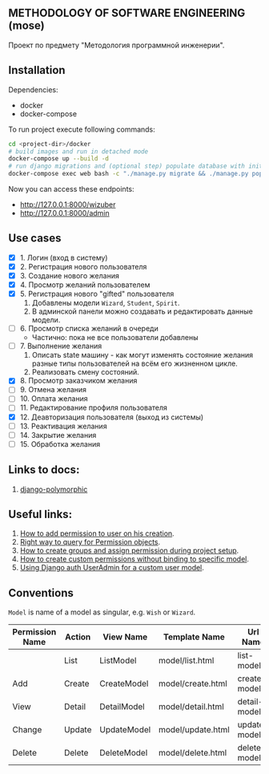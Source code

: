 ## METHODOLOGY OF SOFTWARE ENGINEERING (mose)

Проект по предмету "Методология программной инженерии".

## Installation
Dependencies:
* docker
* docker-compose

To run project execute following commands:
```bash
cd <project-dir>/docker
# build images and run in detached mode
docker-compose up --build -d
# run django migrations and (optional step) populate database with initial data
docker-compose exec web bash -c "./manage.py migrate && ./manage.py populate_db"
```

Now you can access these endpoints:
* http://127.0.0.1:8000/wizuber
* http://127.0.0.1:8000/admin

## Use cases
- [x] 1\. Логин (вход в систему)
- [x] 2\. Регистрация нового пользователя
- [x] 3\. Создание нового желания
- [x] 4\. Просмотр желаний пользователем
- [x] 5\. Регистрация нового "gifted" пользователя
    1. Добавлены модели `Wizard`, `Student`, `Spirit`.
    2. В админской панели можно создавать и редактировать данные модели.
- [ ] 6\. Просмотр списка желаний в очереди
    * Частично: пока не все пользователи добавлены
- [ ] 7\. Выполнение желания
    1. Описать state машину - как могут изменять состояние желания разные
    типы пользователей на всём его жизненном цикле.
    2. Реализовать смену состояний.
- [x] 8\. Просмотр заказчиком желания
- [ ] 9\. Отмена желания
- [ ] 10\. Оплата желания
- [ ] 11\. Редактирование профиля пользователя
- [x] 12\. Деавторизация пользователя (выход из системы)
- [ ] 13\. Реактивация желания
- [ ] 14\. Закрытие желания
- [ ] 15\. Обработка желания

## Links to docs:
1. [django-polymorphic](https://django-polymorphic.readthedocs.io)

## Useful links:
1. [How to add permission to user on his creation](https://stackoverflow.com/questions/31334332/giving-default-permissions-or-a-default-group-to-new-users).
2. [Right way to query for Permission objects](https://stackoverflow.com/questions/46560651/django-why-is-a-permissions-code-name-different-from-checking-if-it-has-a-permis).
3. [How to create groups and assign permission during project setup](https://stackoverflow.com/questions/42743825/how-to-create-groups-and-assign-permission-during-project-setup-in-django).
4. [How to create custom permissions without binding to specific model](https://stackoverflow.com/questions/13932774).
5. [Using Django auth UserAdmin for a custom user model](https://stackoverflow.com/questions/15012235/using-django-auth-useradmin-for-a-custom-user-model).

## Conventions
`Model` is name of a model as singular, e.g. `Wish` or `Wizard`.

| Permission Name | Action | View Name   | Template Name     | Url Name     |
| --------------- | ------ | ----------- | ----------------- | ------------ |
|                 | List   | ListModel   | model/list.html   | list-model   |
| Add             | Create | CreateModel | model/create.html | create-model |
| View            | Detail | DetailModel | model/detail.html | detail-model |
| Change          | Update | UpdateModel | model/update.html | update-model |
| Delete          | Delete | DeleteModel | model/delete.html | delete-model |

